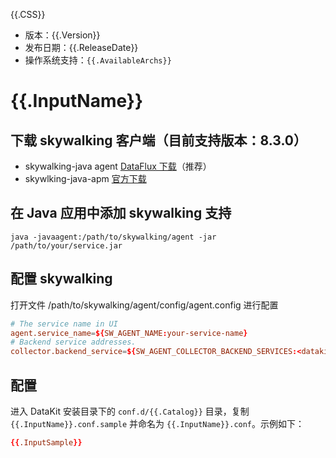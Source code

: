 {{.CSS}}

- 版本：{{.Version}}
- 发布日期：{{.ReleaseDate}}
- 操作系统支持：`{{.AvailableArchs}}`

# {{.InputName}}

## 下载 skywalking 客户端（目前支持版本：8.3.0）

- skywalking-java agent [DataFlux 下载](https://zhuyun-static-files-production.oss-cn-hangzhou.aliyuncs.com/datakit/plugins/skywalking-agent-8.3.0.tar.gz)（推荐）
- skywlking-java-apm [官方下载](https://archive.apache.org/dist/skywalking/8.3.0/apache-skywalking-apm-8.3.0.tar.gz)

## 在 Java 应用中添加 skywalking 支持

```shell
java -javaagent:/path/to/skywalking/agent -jar /path/to/your/service.jar
```

## 配置 skywalking

打开文件 /path/to/skywalking/agent/config/agent.config 进行配置

```conf
# The service name in UI
agent.service_name=${SW_AGENT_NAME:your-service-name}
# Backend service addresses.
collector.backend_service=${SW_AGENT_COLLECTOR_BACKEND_SERVICES:<datakit-ip:skywalking-port>}
```

## 配置

进入 DataKit 安装目录下的 `conf.d/{{.Catalog}}` 目录，复制 `{{.InputName}}.conf.sample` 并命名为 `{{.InputName}}.conf`。示例如下：

```toml
{{.InputSample}}
```
